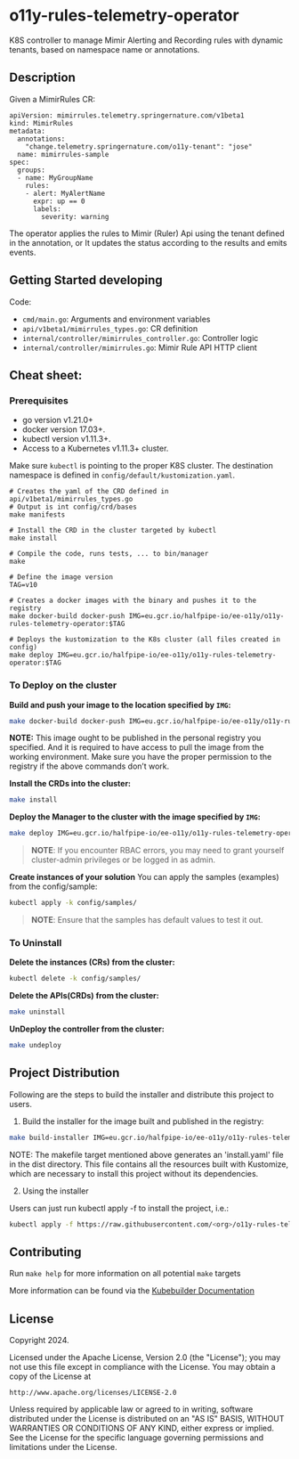 # o11y-rules-telemetry-operator

K8S controller to manage Mimir Alerting and Recording rules with dynamic tenants, based on namespace name or annotations.

## Description

Given a MimirRules CR:

```
apiVersion: mimirrules.telemetry.springernature.com/v1beta1
kind: MimirRules
metadata:
  annotations:
    "change.telemetry.springernature.com/o11y-tenant": "jose"
  name: mimirrules-sample
spec:
  groups:
  - name: MyGroupName
    rules:
    - alert: MyAlertName
      expr: up == 0
      labels:
        severity: warning
```
The operator applies the rules to Mimir (Ruler) Api using the tenant defined in the annotation, or 
It updates the status according to the results and emits events.


## Getting Started developing

Code:
- `cmd/main.go`: Arguments and environment variables
- `api/v1beta1/mimirrules_types.go`: CR definition
- `internal/controller/mimirrules_controller.go`: Controller logic
- `internal/controller/mimirrules.go`: Mimir Rule API HTTP client

## Cheat sheet:

### Prerequisites

- go version v1.21.0+
- docker version 17.03+.
- kubectl version v1.11.3+.
- Access to a Kubernetes v1.11.3+ cluster.

Make sure `kubectl` is pointing to the proper K8S cluster. The destination namespace is defined in `config/default/kustomization.yaml`.

```
# Creates the yaml of the CRD defined in api/v1beta1/mimirrules_types.go
# Output is int config/crd/bases
make manifests

# Install the CRD in the cluster targeted by kubectl
make install

# Compile the code, runs tests, ... to bin/manager
make

# Define the image version
TAG=v10

# Creates a docker images with the binary and pushes it to the registry
make docker-build docker-push IMG=eu.gcr.io/halfpipe-io/ee-o11y/o11y-rules-telemetry-operator:$TAG

# Deploys the kustomization to the K8s cluster (all files created in config)
make deploy IMG=eu.gcr.io/halfpipe-io/ee-o11y/o11y-rules-telemetry-operator:$TAG
```


### To Deploy on the cluster
**Build and push your image to the location specified by `IMG`:**

```sh
make docker-build docker-push IMG=eu.gcr.io/halfpipe-io/ee-o11y/o11y-rules-telemetry-operator:v1
```

**NOTE:** This image ought to be published in the personal registry you specified. 
And it is required to have access to pull the image from the working environment. 
Make sure you have the proper permission to the registry if the above commands don’t work.

**Install the CRDs into the cluster:**

```sh
make install
```

**Deploy the Manager to the cluster with the image specified by `IMG`:**

```sh
make deploy IMG=eu.gcr.io/halfpipe-io/ee-o11y/o11y-rules-telemetry-operator:v1
```

> **NOTE**: If you encounter RBAC errors, you may need to grant yourself cluster-admin 
privileges or be logged in as admin.

**Create instances of your solution**
You can apply the samples (examples) from the config/sample:

```sh
kubectl apply -k config/samples/
```

>**NOTE**: Ensure that the samples has default values to test it out.

### To Uninstall
**Delete the instances (CRs) from the cluster:**

```sh
kubectl delete -k config/samples/
```

**Delete the APIs(CRDs) from the cluster:**

```sh
make uninstall
```

**UnDeploy the controller from the cluster:**

```sh
make undeploy
```

## Project Distribution

Following are the steps to build the installer and distribute this project to users.

1. Build the installer for the image built and published in the registry:

```sh
make build-installer IMG=eu.gcr.io/halfpipe-io/ee-o11y/o11y-rules-telemetry-operator:v1
```

NOTE: The makefile target mentioned above generates an 'install.yaml'
file in the dist directory. This file contains all the resources built
with Kustomize, which are necessary to install this project without
its dependencies.

2. Using the installer

Users can just run kubectl apply -f <URL for YAML BUNDLE> to install the project, i.e.:

```sh
kubectl apply -f https://raw.githubusercontent.com/<org>/o11y-rules-telemetry-operator/<v1 or branch>/dist/install.yaml
```

## Contributing
Run `make help` for more information on all potential `make` targets

More information can be found via the [Kubebuilder Documentation](https://book.kubebuilder.io/introduction.html)

## License

Copyright 2024.

Licensed under the Apache License, Version 2.0 (the "License");
you may not use this file except in compliance with the License.
You may obtain a copy of the License at

    http://www.apache.org/licenses/LICENSE-2.0

Unless required by applicable law or agreed to in writing, software
distributed under the License is distributed on an "AS IS" BASIS,
WITHOUT WARRANTIES OR CONDITIONS OF ANY KIND, either express or implied.
See the License for the specific language governing permissions and
limitations under the License.

